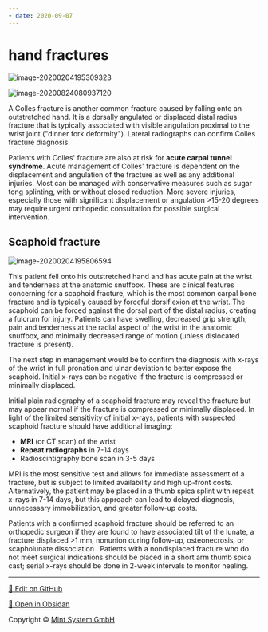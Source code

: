 ```yaml
---
- date: 2020-09-07
---
```


# hand fractures

<!-- Colle's fracture -->

![image-20200204195309323](https://photos.thisispiggy.com/file/wikiFiles/image-20200204195309323.png)

![image-20200824080937120](https://photos.thisispiggy.com/file/wikiFiles/image-20200824080937120.png)

A Colles fracture is another common fracture caused by falling onto an outstretched hand. It is a  dorsally angulated or displaced distal radius fracture that is typically associated with visible angulation proximal to the wrist joint ("dinner fork deformity"). Lateral radiographs can confirm Colles fracture  diagnosis.

Patients with Colles' fracture are also at risk for **acute carpal tunnel syndrome**. Acute management of Colles' fracture is dependent  on the displacement and angulation of the fracture as well as any  additional injuries. Most can be managed with conservative measures  such as sugar tong splinting, with or without closed reduction. More  severe injuries, especially those with significant displacement or  angulation >15-20 degrees may require urgent orthopedic  consultation for possible surgical intervention.

## Scaphoid fracture

<!-- scaphoid fracture sx, management -->

![image-20200204195806594](https://photos.thisispiggy.com/file/wikiFiles/image-20200204195806594.png)

This patient fell onto his  outstretched hand and has acute pain at the wrist and tenderness at the  anatomic snuffbox. These are clinical features concerning for a  scaphoid fracture, which is the most common carpal bone fracture and is  typically caused by forceful dorsiflexion at the wrist. The scaphoid  can be forced against the dorsal part of the distal radius, creating a  fulcrum for injury. Patients can have swelling, decreased grip  strength, pain and tenderness at the radial aspect of the wrist in the anatomic snuffbox, and minimally decreased range of motion (unless dislocated fracture is present).

The next step in management would be to confirm the diagnosis with x-rays  of the wrist in full pronation and ulnar deviation to better expose the  scaphoid. Initial x-rays can be negative if the fracture is compressed  or minimally displaced.

Initial plain radiography of a scaphoid fracture may reveal the fracture but may appear normal if the fracture is compressed or minimally  displaced. In light of the limited sensitivity of initial x-rays,  patients with suspected scaphoid fracture should have additional  imaging:

- **MRI** (or CT scan) of the wrist
- **Repeat radiographs** in 7-14 days
- Radioscintigraphy bone scan in 3-5 days

MRI is the most sensitive test and allows for immediate assessment of a  fracture, but is subject to limited availability and high up-front  costs. Alternatively, the patient may be placed in a thumb spica splint with repeat x-rays in 7-14 days, but this approach can lead to delayed  diagnosis, unnecessary immobilization, and greater follow-up costs.

Patients with a confirmed scaphoid fracture should be referred to an orthopedic  surgeon if they are found to have associated tilt of the lunate, a  fracture displaced >1 mm, nonunion during follow-up, osteonecrosis,  or scapholunate dissociation . Patients with a nondisplaced fracture who do not meet surgical indications should be  placed in a short arm thumb spica cast; serial x-rays should be done in  2-week intervals to monitor healing.


<hr>

[📝 Edit on GitHub](https://github.com/Mint-System/Knowledge/blob/master/hand%20fractures.md)

[📂 Open in Obsidan](obsidian://open?vault=Knowledge%20Mint%20System&file=hand%20fractures.md ':target=_self')

<footer>Copyright © <a href="https://www.mint-system.ch/">Mint System GmbH</a></footer>